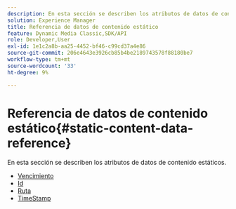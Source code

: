 ```yaml
---
description: En esta sección se describen los atributos de datos de contenido estáticos.
solution: Experience Manager
title: Referencia de datos de contenido estático
feature: Dynamic Media Classic,SDK/API
role: Developer,User
exl-id: 1e1c2a8b-aa25-4452-bf46-c99cd37a4e86
source-git-commit: 206e4643e3926cb85b4be2189743578f88180be7
workflow-type: tm+mt
source-wordcount: '33'
ht-degree: 9%

---
```


# Referencia de datos de contenido estático{#static-content-data-reference}

En esta sección se describen los atributos de datos de contenido estáticos.

* [Vencimiento](r-expiration-static.md)
* [Id](r-id-static.md)
* [Ruta](r-path-static.md)
* [TimeStamp](r-timestamp-static.md)
